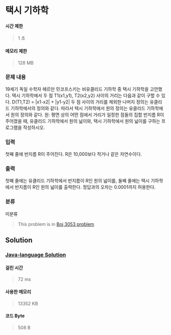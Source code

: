 # 택시 기하학
#### 시간 제한
> 1 초
#### 메모리 제한
> 128 MB
### 문제 내용

19세기 독일 수학자 헤르만 민코프스키는 비유클리드 기하학 중 택시 기하학을 고안했다.
택시 기하학에서 두 점 T1(x1,y1), T2(x2,y2) 사이의 거리는 다음과 같이 구할 수 있다.
D(T1,T2) = |x1-x2| + |y1-y2|
두 점 사이의 거리를 제외한 나머지 정의는 유클리드 기하학에서의 정의와 같다.
따라서 택시 기하학에서 원의 정의는 유클리드 기하학에서 원의 정의와 같다.
원: 평면 상의 어떤 점에서 거리가 일정한 점들의 집합
반지름 R이 주어졌을 때, 유클리드 기하학에서 원의 넓이와, 택시 기하학에서 원의 넓이를 구하는 프로그램을 작성하시오.

### 입력

첫째 줄에 반지름 R이 주어진다. R은 10,000보다 작거나 같은 자연수이다.

### 출력

첫째 줄에는 유클리드 기하학에서 반지름이 R인 원의 넓이를, 둘째 줄에는 택시 기하학에서 반지름이 R인 원의 넓이를 출력한다. 정답과의 오차는 0.0001까지 허용한다.

### 분류
미분류
> This problem is in [Boj 3053 problem](https://www.acmicpc.net/problem/3053)

## Solution
### [Java-language Solution](./main.java)
#### 걸린 시간
> 72 ms
#### 사용한 메모리
> 13352 KB
#### 코드 Byte
> 508 B
